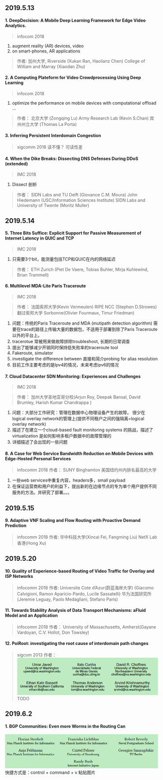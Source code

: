 ## 2019.5.13
#### 1. DeepDecision: A Mobile Deep Learning Framework for Edge Video Analytics.
>infocom 2018
1. augment reality (AR) devices, video
2. on smart-phones, AR applications
> 作者: 
> 加州大学, Riverside (Xukan Ran, Haolianz Chen)
> College of William and Marray (Xiaodan Zhu)
#### 2. A Computing Plateform for Video Crowdprocessing Using Deep Learning
>infocom 2018
1. optimize the performance on mobile devices with computational offload ...
> 作者：
> 北京大学 (Zongqing Lu)
> Army Research Lab (Kevin S.Chan)
> 宾州州立大学 (Thomas La Porta)

#### 3. Inferring Persistent Interdomain Congestion
>sigcomm 2018
读不懂？ 可读性差

#### 4. When the Dike Breaks: Dissecting DNS Defenses During DDoS (extended)
>IMC 2018
1. Dissect 剖析
> 作者：
> SIDN Labs and TU Delft (Giovance C.M. Moura)
> John Hiedemann (USC/Information Sciences Institute)
> SIDN Labs and University of Twente (Moritz Muller)

## 2019.5.14
#### 5. Three Bits Suffice: Explicit Support for Passive Measurement of Internet Latency in QUIC and TCP
> IMC 2018
1. 只需要3个bit，能测量包括TCP和QUIC在内的网络延迟
> 作者：
> ETH Zurich (Piet De Vaere, Tobias Buhler, Mirja Kuhlewind, Brian Trammell)

#### 6. Multilevel MDA-Lite Paris Traceroute
> IMC 2018

>作者：
> 法国索邦大学(Kevin Vermeulen)
> RIPE NCC (Stephen D.Strowes)
> 翻过索邦大学 Sorbonne(Olivier Fourmaux, Timur Friedman)
1. 问题：传统的Paris Traceroute and MDA (mutipath detection algorithm) 需要在trace的路径上传输大量的数据包，不适用于部署到除了Paris Traceroute 以外的平台上。
2. tracerotue 常被用来做故障排除troubleshoot, 长期的日常调查
3. 提出了能够减少开销同时保持低失败率的traceroute tool
4. Fakeroute, simulator
5. investigate the difference between 直接和简介probing for alias resolution
6. 目前工作主要考虑的是Ipv4的情况，未来考虑ipv6的情况

#### 7. Cloud Datacenter SDN Monitoring: Experiences and Challenges
>IMC 2018

>作者：
> 加州大学圣地亚哥分校(Arjun Roy, Deepak Bansal, David Brumley, Harish Kumar Chandrappa )

1. 问题：大部分工作研究：管理在数据中心物理设备产生的故障， 很少在logical overlay network的管理上(提供不同租户之间的强隔离=logical overlay network)
2. 描述了在建立一个cloud-based fault monitoring systems 的挑战，描述了 virtualization 是如何影响多租户数据中的故障管理的
3. 详细描述了会出现的一些问题

#### 8. A Case for Web Service Bandwidth Reduction on Mobile Devices with Edge-Hosted Personal Services
>infocomm 2018
>作者：
> SUNY Binghamton 美国纽约州内排名最高的大学
1. 一些web services中重复内容，headers多，small payload
2. 在保证运营商和用户的利益下，提出新的在边缘节点的专为单个用户提供不同服务的方法。并研究了部署。。。

## 2019.5.15
#### 9. Adaptive VNF Scaling and Flow Routing with Proactive Demand Prediction
>infocomm 2018
>作者:
>华中科技大学(Xincai Fei, Fangming Liu)
>NetX Lab 香港(Hong Xu)

## 2019.5.20
#### 10. Quality of Experience-based Routing of Video Traffic for Overlay and ISP Networks

>infocomm 2018
>作者:
>Universite Cote d’Azur(蔚蓝海岸大学) (Giacomo Calvigioni, Ramon Aparicio-Pardo, Lucile Sassatelli)
>华为法国研究所(Jeremie Leguay, Paolo Medagliani, Stefano Paris)

#### 11. Towards Stability Analysis of Data Transport Mechanisms: aFluid Model and an Application
>infocomm 2018
>作者：
>University of Massachusetts, Amherst(Gayane Vardoyan, C.V. Hollot, Don Towsley)

#### 12. PoiRoot: investigating the root cause of interdomain path changes
>sigcom 2013
>作者：
![](2019-05-20-21-45-24.png)
TODO

## 2019.6.2
#### 1. BGP Communities: Even more Worms in the Routing Can
![](2019-06-02-22-26-20.png)
快捷方式是：control + command + v 粘贴图片




